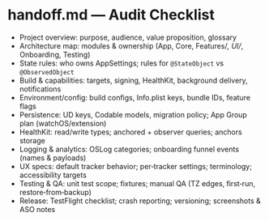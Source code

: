 # handoff.md — Audit Checklist

- Project overview: purpose, audience, value proposition, glossary
- Architecture map: modules & ownership (App, Core, Features/*, UI/*, Onboarding, Testing)
- State rules: who owns AppSettings; rules for `@StateObject` vs `@ObservedObject`
- Build & capabilities: targets, signing, HealthKit, background delivery, notifications
- Environment/config: build configs, Info.plist keys, bundle IDs, feature flags
- Persistence: UD keys, Codable models, migration policy; App Group plan (watchOS/extension)
- HealthKit: read/write types; anchored + observer queries; anchors storage
- Logging & analytics: OSLog categories; onboarding funnel events (names & payloads)
- UX specs: default tracker behavior; per‑tracker settings; terminology; accessibility targets
- Testing & QA: unit test scope; fixtures; manual QA (TZ edges, first‑run, restore‑from‑backup)
- Release: TestFlight checklist; crash reporting; versioning; screenshots & ASO notes